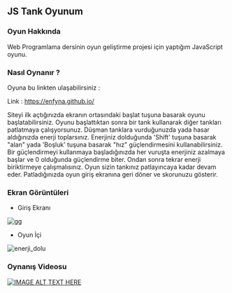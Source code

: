 ## JS Tank Oyunum

### Oyun Hakkında

Web Programlama dersinin oyun geliştirme projesi için yaptığım JavaScript oyunu.

### Nasıl Oynanır ?

Oyuna bu linkten ulaşabilirsiniz :  

Link : https://enfyna.github.io/

Siteyi ilk açtığınızda ekranın ortasındaki başlat tuşuna basarak oyunu başlatabilirsiniz. Oyunu başlattıktan sonra bir tank kullanarak diğer tankları patlatmaya çalışyorsunuz. Düşman tanklara vurduğunuzda yada hasar aldığınızda enerji toplarsınız. Enerjiniz dolduğunda 'Shift' tuşuna basarak "alan" yada 'Boşluk' tuşuna basarak "hız" güçlendirmesini kullanabilirsiniz. Bir güçlendirmeyi kullanmaya başladığınızda her vuruşta enerjiniz azalmaya başlar ve 0 olduğunda güçlendirme biter. Ondan sonra tekrar enerji biriktirmeye çalışmalısınız. Oyun sizin tankınız patlayıncaya kadar devam eder. Patladığınızda oyun giriş ekranına geri döner ve skorunuzu gösterir. 

### Ekran Görüntüleri

- Giriş Ekranı

![gg](https://github.com/enfyna/enfyna.github.io/assets/91965312/b68c12f8-c8d7-4fee-81dc-c931e30e7ee6)

- Oyun İçi 

![enerji_dolu](https://github.com/enfyna/enfyna.github.io/assets/91965312/fe8191c0-cc74-4e23-9812-7bfc0595374a)

### Oynanış Videosu

[![IMAGE ALT TEXT HERE](https://img.youtube.com/vi/9GaZ--_8was/0.jpg)](https://www.youtube.com/watch?v=9GaZ--_8was)


